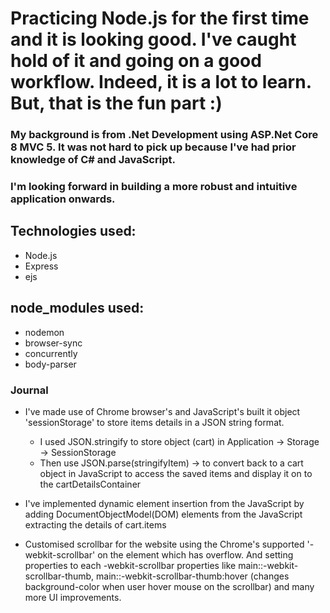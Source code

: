 # Practicing Node.js for the first time and it is looking good. I've caught hold of it and going on a good workflow. Indeed, it is a lot to learn. But, that is the fun part :)

### My background is from .Net Development using ASP.Net Core 8 MVC 5. It was not hard to pick up because I've had prior knowledge of C# and JavaScript.

### I'm looking forward in building a more robust and intuitive application onwards.

## Technologies used:
  - Node.js
  - Express
  - ejs 
  
## node_modules used:
  - nodemon
  - browser-sync
  - concurrently
  - body-parser

### Journal
* I've made use of Chrome browser's and JavaScript's built it object 'sessionStorage' to store items details in a JSON string format.
   - I used JSON.stringify to store object (cart) in Application -> Storage -> SessionStorage
   - Then use JSON.parse(stringifyItem) -> to convert back to a cart object in JavaScript to access the saved items and display it on to the cartDetailsContainer
 
* I've implemented dynamic element insertion from the JavaScript by adding DocumentObjectModel(DOM) elements from the JavaScript extracting the details of cart.items
* Customised scrollbar for the website using the Chrome's supported '-webkit-scrollbar' on the element which has overflow. And setting properties to each -webkit-scrollbar properties like main::-webkit-scrollbar-thumb, main::-webkit-scrollbar-thumb:hover (changes background-color when user hover mouse on the scrollbar) and many more UI improvements.
